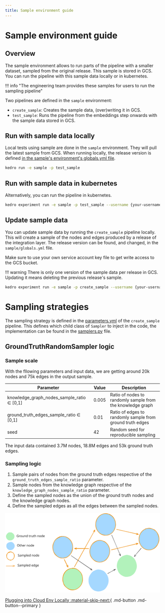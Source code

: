 ```yaml
---
title: Sample environment guide
--- 
```


# Sample environment guide

## Overview

The sample environment allows to run parts of the pipeline with a smaller dataset, sampled from the original release. This sample is stored in GCS. You can run the pipeline with this sample data locally or in kubernetes.

!!! info "The engineering team provides these samples for users to run the sampling pipeline"
    

Two pipelines are defined in the `sample` environment:
- `create_sample`: Creates the sample data, (over)writing it in GCS.
- `test_sample`: Runs the pipeline from the embeddings step onwards with the sample data stored in GCS.

## Run with sample data locally

Local tests using sample are done in the `sample` environment. They will pull the latest sample from GCS. When running locally, the release version is defined [in the sample's environment's globals.yml file](https://github.com/everycure-org/matrix/blob/b871d8a514b827f748c3db11e8d5e616e6df4c4d/pipelines/matrix/conf/sample/globals.yml#L3).

```bash
kedro run -e sample -p test_sample
```

## Run with sample data in kubernetes 

Alternatively, you can run the pipeline in kubernetes.

```bash
kedro experiment run -e sample -p test_sample --username {your-username} --release-version {your-release-version}
```

## Update sample data

You can update sample data by running the `create_sample` pipeline locally. This will create a sample of the nodes and edges produced by a release of the integration layer. The release version can be found, and changed, in the `sample/globals.yml` file.

Make sure to use your own service account key file to get write access to the GCS bucket.

!!! warning
    There is only one version of the sample data per release in GCS. Updating it means deleting the previous release's sample.

```bash
kedro experiment run -e sample -p create_sample --username {your-username} --release-version {your-release-version}
```

# Sampling strategies

The sampling strategy is defined in the [parameters.yml](https://github.com/everycure-org/matrix/blob/main/pipelines/matrix/conf/base/create_sample/parameters.yaml) of the `create_sample` pipeline. This defines which child class of `Sampler` to inject in the code, the implementation can be found in the [samplers.py](https://github.com/everycure-org/matrix/blob/main/pipelines/matrix/src/matrix/pipelines/create_sample/samplers.py) file.

## GroundTruthRandomSampler logic 

### Sample scale 

With the fllowing parameters and input data, we are getting around 20k nodes and 75k edges in the output sample.

| Parameter | Value | Description |
|-----------|--------|-------------|
| knowledge_graph_nodes_sample_ratio ∈ [0,1] | 0.005 | Ratio of nodes to randomly sample from the knowledge graph |
| ground_truth_edges_sample_ratio ∈ [0,1] | 0.01 | Ratio of edges to randomly sample from ground truth edges |
| seed | 42 | Random seed for reproducible sampling |

The input data contained 3.7M nodes, 18.8M edges and 53k ground truth edges.

### Sampling logic

1. Sample pairs of nodes from the ground truth edges respective of the `ground_truth_edges_sample_ratio` parameter.
2. Sample nodes from the knowledge graph respective of the `knowledge_graph_nodes_sample_ratio` parameter.
3. Define the sampled nodes as the union of the ground truth nodes and the knowledge graph nodes.
4. Define the sampled edges as all the edges between the sampled nodes.

![](../../assets/img/groundtruthsampler_illustration.svg)

[Plugging into Cloud Env Locally :material-skip-next:](./cross_environments.md){ .md-button .md-button--primary }